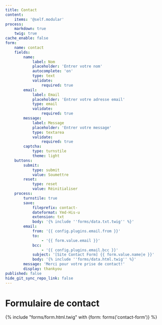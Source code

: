 ```yaml
---
title: Contact
content:
    items: '@self.modular'
process:
    markdown: true
    twig: true
cache_enable: false
form:
    name: contact
    fields:
        name:
            label: Nom
            placeholder: 'Entrer votre nom'
            autocomplete: 'on'
            type: text
            validate:
                required: true
        email:
            label: Email
            placeholder: 'Entrer votre adresse email'
            type: email
            validate:
                required: true
        message:
            label: Message
            placeholder: 'Entrer votre message'
            type: textarea
            validate:
                required: true
        captcha:
            type: turnstile
            theme: light
    buttons:
        submit:
            type: submit
            value: Soumettre
        reset:
            type: reset
            value: Réinitialiser
    process:
        turnstile: true
        save:
            fileprefix: contact-
            dateformat: Ymd-His-u
            extension: txt
            body: '{% include ''forms/data.txt.twig'' %}'
        email:
            from: '{{ config.plugins.email.from }}'
            to:
                - '{{ form.value.email }}'
            bcc:
                - '{{ config.plugins.email.bcc }}'
            subject: '[Site Contact Form] {{ form.value.name|e }}'
            body: '{% include ''forms/data.html.twig'' %}'
        message: 'Merci pour votre prise de contact!'
        display: thankyou
published: false
hide_git_sync_repo_link: false
---
```


# Formulaire de contact
{% include "forms/form.html.twig" with {form: forms('contact-form')} %}